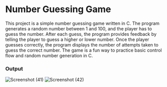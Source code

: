 # Number Guessing Game

This project is a simple number guessing game written in C. The program generates a random number between 1 and 100, and the player has to guess the number. After each guess, the program provides feedback by telling the player to guess a higher or lower number. Once the player guesses correctly, the program displays the number of attempts taken to guess the correct number. The game is a fun way to practice basic control flow and random number generation in C.

### Output

![Screenshot (41)](https://github.com/krishnnaa15/Number-Guessing-Game/assets/141332207/12b7daf4-ca56-45b6-b069-ca17a0009298)
![Screenshot (42)](https://github.com/krishnnaa15/Number-Guessing-Game/assets/141332207/3cff52fc-2f80-4901-b809-be2ceac37eab)
